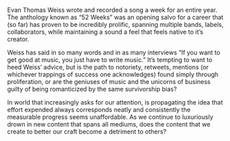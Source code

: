 Evan Thomas Weiss wrote and recorded a song a week for an entire year. The anthology known as “52 Weeks” was an opening salvo for a career that (so far) has proven to be incredibly prolific, spanning multiple bands, labels, collaborators, while maintaining a sound a feel that feels native to it’s creator.

Weiss has said in so many words and in as many interviews “If you want to get good at music, you just have to write music.” It’s tempting to want to heed Weiss’ advice, but is the path to notoriety, retweets, mentions (or whichever trappings of success one acknowledges) found simply through proliferation, or are the geniuses of music and the unicorns of business guilty of being romanticized by the same survivorship bias? 

In world that increasingly asks for our attention, is propagating the idea that effort expended always corresponds neatly and consistently the measurable progress seems unaffordable. As we continue to luxuriously drown in new content that spans all mediums, does the content that we create to better our craft become a detriment to others? 
